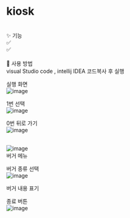 # kiosk
<br>
✨ 기능 <br>
✅  <br>
✅  <br>
<br>
🚀 사용 방법 <br>
visual Studio code , intellij IDEA 코드복사 후 실행 <br>




실행 화면<br>
![image](https://github.com/user-attachments/assets/1df5293d-749b-45de-91e3-f590ac83f569)<br>

1번 선택<br>
![image](https://github.com/user-attachments/assets/c50141e3-30e2-411c-8e9b-9584adebd5cc)<br>

0번 뒤로 가기<br>
![image](https://github.com/user-attachments/assets/74d7a39c-b2bc-4bb5-8f65-cab6cedc9fe7)<br>
<br>

![image](https://github.com/user-attachments/assets/2b75ac36-b2ee-49ff-b618-1d2bb29298d9)<br>
버거 메뉴<br>

버거 종류 선택<br>
![image](https://github.com/user-attachments/assets/0c38e64e-bed6-488d-aea7-1089c9ff66fd)<br>

버거 내용 표기 <br>

종료 버튼<br>
![image](https://github.com/user-attachments/assets/ff5c4735-8225-425a-bc1b-c06cdc4781fb)<br>
